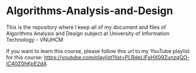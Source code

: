 # Algorithms-Analysis-and-Design

This is the repository where I keep all of my document and files of Algorithms Analysis and Design subject at University of Information Technology - VNUHCM

If you want to learn this course, please follow this url to my YouTube playlist for this course: https://youtube.com/playlist?list=PLRdeLIFsHX09ZunzqQO-lC40Z0hKpE2dA
